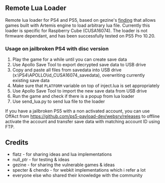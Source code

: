 
## Remote Lua Loader

Remote lua loader for PS4 and PS5, based on gezine's [finding](https://github.com/Gezine/ArtemisLuaLoader/) that allows games built with Artemis engine to load arbitrary lua file. Currently this loader is specific for Raspberry Cube (CUSA16074). The loader is not firmware dependant, and has been successfully tested on PS5 Pro 10.20.

### Usage on jailbroken PS4 with disc version

1. Play the game for a while until you can create save data
2. Use Apollo Save Tool to export decrypted save data to USB drive
3. Copy and paste all files from savedata into USB drive (x:\PS4\APOLLO\id_CUSA16074_savedata), overwriting currently existing save data
4. Make sure that `PLATFORM` variable on top of inject.lua is set appropriately
5. Use Apollo Save Tool to import the new save data from USB drive
6. Run the game and check if there is a popup from lua loader
7. Use send_lua.py to send lua file to the loader

If you have a jailbroken PS5 with a non activated account, you can use OffAct from https://github.com/ps5-payload-dev/websrv/releases to offline activate the account and transfer save data with matching account ID using FTP.

## Credits

* flatz - for sharing ideas and lua implementations
* null_ptr - for testing & ideas
* gezine - for sharing the vulnerable games & ideas
* specter & chendo - for webkit implementations which i refer a lot
* everyone else who shared their knowledge with the community

